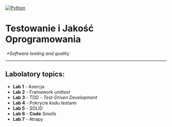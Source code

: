 [![Python](https://img.shields.io/badge/Python-3776AB?style=flat-square&logo=python&logoColor=white)](https://www.python.org/)

# Testowanie i Jakość Oprogramowania
️ 
_*Software testing and quality_

---
## Labolatory topics:

- **Lab 1** - Asercja
- **Lab 2** - Framework *unittest*
- **Lab 3** - TDD - *Test-Driven Development*
- **Lab 4** - Pokrycie kodu testami
- **Lab 5** - _SOLID_
- **Lab 6** - **Code** _Smells_
- **Lab 7** - Atrapy